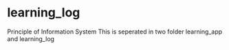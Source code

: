 # learning_log
Principle of Information System
This is seperated in two folder learning_app and learning_log
